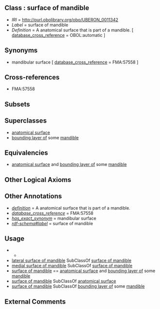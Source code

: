 
## Class : surface of mandible

 * *IRI* = http://purl.obolibrary.org/obo/UBERON_0011342
 * *Label* = surface of mandible
 * *Definition* = A anatomical surface that is part of a mandible. [ [database_cross_reference](../../ef/oboInOwl#hasDbXref.md) = OBOL:automatic ]

## Synonyms

 * mandibular surface [ [database_cross_reference](../../ef/oboInOwl#hasDbXref.md) = FMA:57558 ]

## Cross-references

 * FMA:57558

## Subsets


## Superclasses

 * [anatomical surface](../../UBERON/84/UBERON_0006984.md)
 * [bounding layer of](../../RO/07/RO_0002007.md) some [mandible](../../UBERON/84/UBERON_0001684.md)

## Equivalencies

 * [anatomical surface](../../UBERON/84/UBERON_0006984.md) and [bounding layer of](../../RO/07/RO_0002007.md) some [mandible](../../UBERON/84/UBERON_0001684.md)

## Other Logical Axioms


## Other Annotations

 * *[definition](../../IAO/15/IAO_0000115.md)* = A anatomical surface that is part of a mandible.
 * *[database_cross_reference](../../ef/oboInOwl#hasDbXref.md)* = FMA:57558
 * *[has_exact_synonym](../../ym/oboInOwl#hasExactSynonym.md)* = mandibular surface
 * *[rdf-schema#label](../../el/rdf-schema#label.md)* = surface of mandible

## Usage

 * -
 * [lateral surface of mandible](../../UBERON/44/UBERON_0011344.md) SubClassOf [surface of mandible](../../UBERON/42/UBERON_0011342.md)
 * [medial surface of mandible](../../UBERON/43/UBERON_0011343.md) SubClassOf [surface of mandible](../../UBERON/42/UBERON_0011342.md)
 * [surface of mandible](../../UBERON/42/UBERON_0011342.md) == [anatomical surface](../../UBERON/84/UBERON_0006984.md) and [bounding layer of](../../RO/07/RO_0002007.md) some [mandible](../../UBERON/84/UBERON_0001684.md)
 * [surface of mandible](../../UBERON/42/UBERON_0011342.md) SubClassOf [anatomical surface](../../UBERON/84/UBERON_0006984.md)
 * [surface of mandible](../../UBERON/42/UBERON_0011342.md) SubClassOf [bounding layer of](../../RO/07/RO_0002007.md) some [mandible](../../UBERON/84/UBERON_0001684.md)

## External Comments

